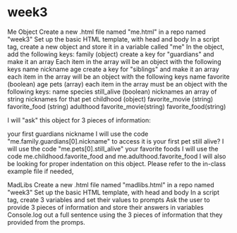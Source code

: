# week3

Me Object
Create a new .html file named "me.html" in a repo named "week3"
Set up the basic HTML template, with head and body
In a script tag, create a new object and store it in a variable called "me"
In the object, add the following keys:
  family (object)
    create a key for "guardians" and make it an array
      Each item in the array will be an object with the following keys
        name
        nickname
        age
    create a key for "siblings" and make it an array
      each item in the array will be an object with the following keys
        name
        favorite (boolean)
        age
  pets (array)
    each item in the array must be an object with the following keys:
      name
      species
      still_alive (boolean)
      nicknames
        an array of string nicknames for that pet 
  childhood (object)
    favorite_movie (string)
    favorite_food (string)
  adulthood
    favorite_movie(string)
    favorite_food(string)

I will "ask" this object for 3 pieces of information:

your first guardians nickname 
I will use the code "me.family.guardians[0].nickname" to access it
is your first pet still alive?
I will use the code "me.pets[0].still_alive"
your favorite foods
I will use the code me.childhood.favorite_food and me.adulthood.favorite_food
I will also be looking for proper indentation on this object. Please refer to the in-class example file if needed, 

 

MadLibs
Create a new .html file named "madlibs.html" in a repo named "week3"
Set up the basic HTML template, with head and body
In a script tag, create 3 variables and set their values to prompts
Ask the user to provide 3 pieces of information and store their answers in variables
Console.log out a full sentence using the 3 pieces of information that they provided from the promps.
